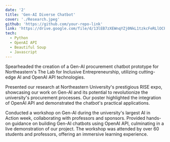 ```yaml
---
date: '2'
title: 'Gen-AI Diverse Chatbot'
cover: './Research.jpeg'
github: 'https://github.com/your-repo-link'
link: 'https://drive.google.com/file/d/13lEB7zXEWnqYZj0NkL1tzkcFeRLlOCPy/view?usp=drive_link'
tech:
  - Python
  - OpenAI API
  - Beautiful Soup
  - Javascript
---
```


Spearheaded the creation of a Gen-AI procurement chatbot prototype for Northeastern's The Lab for Inclusive Entrepreneurship, utilizing cutting-edge AI and OpenAI API technologies.

Presented our research at Northeastern University's prestigious RISE expo, showcasing our work on Gen-AI and its potential to revolutionize the university's procurement processes. Our poster highlighted the integration of OpenAI API and demonstrated the chatbot's practical applications.

Conducted a workshop on Gen-AI during the university's largest AI in Action week, collaborating with professors and sponsors. Provided hands-on guidance on building Gen-AI chatbots using OpenAI API, culminating in a live demonstration of our project. The workshop was attended by over 60 students and professors, offering an immersive learning experience.
